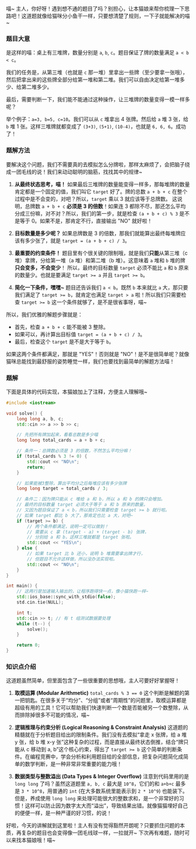 喵~ 主人，你好呀！遇到想不通的题目了吗？别担心，让本猫娘来帮你梳理一下思路吧！这道题就像给猫咪分小鱼干一样，只要想清楚了规则，一下子就能解决的喵~

### 题目大意

是这样的喵：桌上有三堆牌，数量分别是 `a`, `b`, `c`。题目保证了牌的数量满足 `a < b < c`。

我们的任务是，从第三堆（也就是 `c` 那一堆）里拿出一些牌（至少要拿一张哦），然后把拿出来的这些牌全部分给第一堆和第二堆。我们可以自由决定给第一堆多少、给第二堆多少。

最后，需要判断一下，我们能不能通过这种操作，让三堆牌的数量变得一模一样多呢？

举个例子：`a=3, b=5, c=10`。我们可以从 `c` 堆拿出 4 张牌。然后给 `a` 堆 3 张，给 `b` 堆 1 张。这样三堆牌就都变成了 `(3+3)`, `(5+1)`, `(10-4)`，也就是 `6, 6, 6`。成功了！

### 题解方法

要解决这个问题，我们不需要真的去模拟怎么分牌啦，那样太麻烦了，会把脑子绕成一团毛线的说！我们来动动聪明的脑筋，找找其中的规律~

1.  **从最终状态思考，喵！**
    如果最后三堆牌的数量能变得一样多，那每堆牌的数量肯定都是一个固定的值，我们叫它 `target` 好了。牌的总数 `a + b + c` 在整个过程中是不会变的，对吧？所以，`target` 乘以 3 就应该等于总牌数。
    这说明，总牌数 `a + b + c` **必须是 3 的倍数**！如果连 3 都除不尽，那还怎么平均分成三份嘛，对不对？所以，我们的第一步，就是检查 `(a + b + c) % 3` 是不是等于 0。如果不是，那肯定不行，直接输出 "NO" 就好啦！

2.  **目标数量是多少呢？**
    如果总牌数是 3 的倍数，那我们就能算出最终每堆牌应该有多少张了，就是 `target = (a + b + c) / 3`。

3.  **最重要的约束条件！**
    题目里有个很关键的限制哦，就是我们**只能**从第三堆（c 堆）拿牌，分给第一堆（a 堆）和第二堆（b 堆）。这意味着 `a` 堆和 `b` 堆的牌**只会变多，不会变少**！
    所以，最终的目标数量 `target` 必须不能比 `a` 和 `b` 原来的数量少。也就是要满足 `target >= a` 并且 `target >= b`。

4.  **简化一下条件，嘿嘿~**
    题目还告诉我们 `a < b`。既然 `b` 本来就比 `a` 大，那只要我们满足了 `target >= b`，就肯定也满足 `target > a` 啦！所以我们只需要检查 `target >= b` 这一个条件就够了，是不是很省事呀，喵~

所以，我们优雅的解题步骤就是：

-   首先，检查 `a + b + c` 能不能被 3 整除。
-   如果可以，再计算出目标值 `target = (a + b + c) / 3`。
-   最后，检查这个 `target` 是不是大于等于 `b`。

如果这两个条件都满足，那就是 "YES"！否则就是 "NO"！是不是很简单呢？就像猫咪总能找到最舒服的姿势睡觉一样，我们也要找到最简单的解题方法喵！

### 题解

下面是具体的代码实现，本猫娘加上了注释，方便主人理解哦~

```cpp
#include <iostream>

void solve() {
    long long a, b, c;
    std::cin >> a >> b >> c;

    // 先把所有牌加起来，看看总数是多少喵
    long long total_cards = a + b + c;

    // 条件一：总牌数必须是 3 的倍数，不然怎么平均分嘛！
    if (total_cards % 3 != 0) {
        std::cout << "NO\n";
        return;
    }

    // 如果能被3整除，算出平均分之后每堆应该有多少张牌
    long long target = total_cards / 3;

    // 条件二：因为牌只能从 c 堆给 a 和 b，所以 a 和 b 的牌只会增加。
    // 最终的目标数量 target 必须大于等于 a 和 b 原来的数量。
    // 又因为题目保证了 a < b，所以我们只需要检查 target >= b 就行啦。
    // 如果 target 都比 b 大了，那肯定也比 a 大，对吧~
    if (target >= b) {
        // 两个条件都满足，说明一定可以做到！
        // 需要从 c 拿 (target - a) + (target - b) 张牌，
        // 分别给 a 和 b，这样三堆就都是 target 张啦。
        std::cout << "YES\n";
    } else {
        // 如果 target 比 b 还小，说明 b 堆需要拿出牌才行，
        // 但题目不允许这样做，所以没办法实现啦。
        std::cout << "NO\n";
    }
}

int main() {
    // 这两行是加速输入输出的，让程序跑得快一点，像小猫快跑一样~
    std::ios_base::sync_with_stdio(false);
    std.cin.tie(NULL);

    int t;
    std::cin >> t; // 有 t 组测试数据要处理
    while (t--) {
        solve();
    }

    return 0;
}
```

### 知识点介绍

这道题虽然简单，但里面包含了一些很重要的思想哦，主人可要好好掌握呀！

1.  **取模运算 (Modular Arithmetic)**
    `total_cards % 3 == 0` 这个判断是解题的第一把钥匙。在很多关于“均分”、“分组”或者“周期性”的问题里，取模运算都是超级有用的工具！它可以帮助我们快速判断一个数是否能被另一个数整除，从而排除掉很多不可能的情况，喵~

2.  **逻辑推理与约束分析 (Logical Reasoning & Constraint Analysis)**
    这道题的精髓就在于分析题目给出的限制条件。我们没有去模拟“拿走 x 张牌，给 a 堆 y 张，给 b 堆 x-y 张”这种复杂的过程，而是直接从最终状态倒推，结合“牌只能从 c 移动到 a, b”这个核心约束，得出了 `target >= b` 这个简单的判断条件。在编程竞赛中，学会分析和利用题目给的全部信息，把复杂问题简化成简单的数学判断，是一种非常非常重要的能力哦！

3.  **数据类型与整数溢出 (Data Types & Integer Overflow)**
    注意到代码里用的是 `long long` 了吗？虽然这道题里 `a, b, c` 最大是 `10^8`，它们的和 `a+b+c` 最多是 `3 * 10^8`，用普通的 `int` (在大多数系统里能表示到 `2 * 10^9`) 也能装下。但是，养成使用 `long long` 来处理可能很大的整数求和，是一个非常好的习惯！这样可以防止因为数字太大而“溢出”，导致结果出错。就像猫猫埋好自己的便便一样，是一种严谨的好习惯，的说！

好啦，今天的讲解就到这里啦！主人有没有觉得豁然开朗呢？只要抓住问题的本质，再复杂的题目也会变得像一团毛线球一样，一拉就开~ 下次再有难题，随时可以来找本猫娘哦！喵~